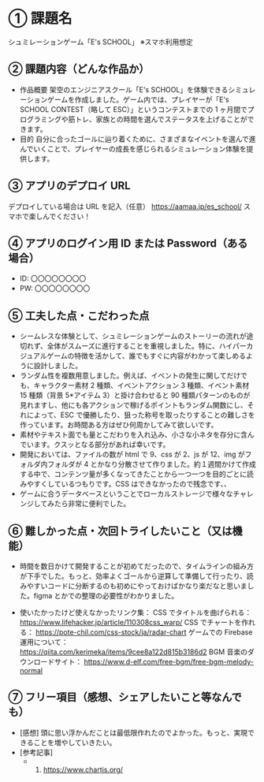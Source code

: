 # ① 課題名

シュミレーションゲーム「E's SCHOOL」
※スマホ利用想定

## ② 課題内容（どんな作品か）

- 作品概要
  架空のエンジニアスクール「E's SCHOOL」を体験できるシミュレーションゲームを作成しました。ゲーム内では、プレイヤーが「E's SCHOOL CONTEST（略して ESC）」というコンテストまでの 1 ヶ月間でプログラミングや筋トレ、家族との時間を選んでステータスを上げることができます。
- 目的
  自分に合ったゴールに辿り着くために、さまざまなイベントを選んで進んでいくことで、プレイヤーの成長を感じられるシミュレーション体験を提供します。

## ③ アプリのデプロイ URL

デプロイしている場合は URL を記入（任意）
https://aamaa.jp/es_school/
スマホで楽しんでください！

## ④ アプリのログイン用 ID または Password（ある場合）

- ID: 〇〇〇〇〇〇〇〇
- PW: 〇〇〇〇〇〇〇〇

## ⑤ 工夫した点・こだわった点

- シームレスな体験として、シュミレーションゲームのストーリーの流れが途切れず、全体がスムーズに進行することを重視しました。特に、ハイパーカジュアルゲームの特徴を活かして、誰でもすぐに内容がわかって楽しめるように設計しました。
- ランダム性を複数用意しました。例えば、イベントの発生に関してだけでも、キャラクター素材 2 種類、イベントアクション 3 種類、イベント素材 15 種類（背景 5\*アイテム 3）と掛け合わせると 90 種類パターンのものが見れますし、他にも各アクションで稼げるポイントもランダム関数にし、それによって、ESC で優勝したり、狙った称号を取ったりすることの難しさを作っています。お時間ある方はぜひ何周かしてみて欲しいです。
- 素材やテキスト面でも量とこだわりを入れ込み、小さな小ネタを存分に含んでいます。クスッとなる部分があれば幸いです。
- 開発においては、ファイルの数が html で 9、css が 2、js が 12、img がフォルダ内フォルダが 4 とかなり分散させて作りました。約１週間かけて作成する中で、コンテンツ量が多くなってきたことから一つ一つを目的ごとに読みやすくしているつもりです。CSS はできなかったので残念です、、
- ゲームに合うデータベースということでローカルストレージで様々なチャレンジしてみたら非常に便利でした。

## ⑥ 難しかった点・次回トライしたいこと（又は機能）

- 時間を数日かけて開発することが初めてだったので、タイムラインの組み方が下手でした。もっと、効率よくゴールから逆算して準備して行ったり、読みやすいコードに分断するのも初めにやっておけばかなり楽だなと思いました。figma とかでの整理の必要性がわかりました。

- 使いたかったけど使えなかったリンク集：
  CSS でタイトルを曲げられる：
  https://www.lifehacker.jp/article/110308css_warp/
  CSS でチャートを作れる：
  https://pote-chil.com/css-stock/ja/radar-chart
  ゲームでの Firebase 運用について：
  https://qiita.com/kerimeka/items/9cee8a122d815b3186d2
  BGM 音楽のダウンロードサイト：
  https://www.d-elf.com/free-bgm/free-bgm-melody-normal

## ⑦ フリー項目（感想、シェアしたいこと等なんでも）

- [感想]
  頭に思い浮かんだことは最低限作れたのでよかった。もっと、実現できることを増やしていきたい。
- [参考記事]
  - 1.  https://www.chartjs.org/
